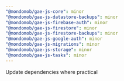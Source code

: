 ```yaml
---
"@mondomob/gae-js-core": minor
"@mondomob/gae-js-datastore-backups": minor
"@mondomob/gae-js-firebase-auth": minor
"@mondomob/gae-js-firestore": minor
"@mondomob/gae-js-firestore-backups": minor
"@mondomob/gae-js-google-auth": minor
"@mondomob/gae-js-migrations": minor
"@mondomob/gae-js-storage": minor
"@mondomob/gae-js-tasks": minor
---
```


Update dependencies where practical
